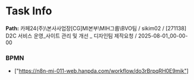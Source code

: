 # Task Info

**Path:** 카페24(주)\본사사업장\[CG]MI본부\MIH그룹\BVO팀 / sikim02 / [271138] D2C 서비스 운영_사이트 관리 및 개선 _ 디자인팀 제작요청 / 2025-08-01_00-00-00

### BPMN
- ["https://n8n-mi-011-web.hanpda.com/workflow/do3rBrpqRH0E9mik"]

